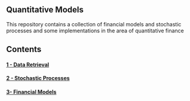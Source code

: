 ## Quantitative Models

This repository contains a collection of financial models and stochastic processes and some implementations in the area of quantitative finance

## Contents

#### [1 - Data Retrieval](./GetData.py)
#### [2 - Stochastic Processes](quantitative-models/stochastics)
#### [3- Financial Models](quantitative-models/models)
